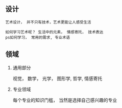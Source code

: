 
## 设计

    艺术设计， 并不只有技术，艺术更能让人感受生活

    如何学习艺术呢？ 生活中的元素， 情感寄托， 技术表达
    ps如何学习， 常用的需求, 专业术语

## 领域
1. 通用部分

    视觉， 数学， 光学， 图形学, 哲学, 情感寄托

2. 专业领域

    每个专业的知识门槛， 当然是选择自己感兴趣的专业

